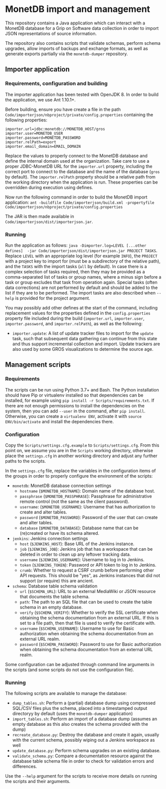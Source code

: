 # MonetDB import and management

This repository contains a Java application which can interact with a MonetDB 
database for a Grip on Software data collection in order to import JSON 
representations of source information.

The repository also contains scripts that validate schemas, perform schema 
upgrades, allow imports of backups and exchange formats, as well as generate 
exports partially via the `monetdb-dumper` repository.

## Importer application 

### Requirements, configuration and building

The importer application has been tested with OpenJDK 8. In order to build the 
application, we use Ant 1.10.1+.

Before building, ensure you have create a file in the path 
`Code/importerjson/nbproject/private/config.properties` containing the 
following properties:

```
importer.url=jdbc:monetdb://MONETDB_HOST/gros
importer.user=MONETDB_USER
importer.password=MONETDB_PASSWORD
importer.relPath=export
importer.email_domain=EMAIL_DOMAIN
```

Replace the values to properly connect to the MonetDB database and define the 
internal domain used at the organization. Take care to use a proper 
JDBC-MonetDB URL for the `importer.url` property, including the correct port to 
connect to the database and the name of the database (`gros` by default). The 
`importer.relPath` property should be a relative path from the working 
directory when the application is run. These properties can be overridden 
during execution using defines.

Now run the following command in order to build the MonetDB import application: 
`ant -buildfile Code/importerjson/build.xml -propertyfile 
Code/importerjson/nbproject/private/config.properties`

The JAR is then made available in `Code/importerjson/dist/importerjson.jar`.

### Running

Run the application as follows: `java -Dimporter.log=LEVEL [...other defines] 
-jar Code/importerjson/dist/importerjson.jar PROJECT TASKS`. Replace `LEVEL` 
with an appropriate log level (for example `INFO`), the `PROJECT` with 
a project key to import for (must be a subdirectory of the relative path), and 
the `TASKS` with the import tasks (`all` by default). In case there is 
a complex selection of tasks required, then they may be provided as 
a comma-separated list of tasks or group names, where a minus sign before 
a task or group excludes that task from operation again. Special tasks (often 
data corrections) are not performed by default and should be added to the list 
if they are to be performed. The import tasks are also described when `--help` 
is provided for the project argument.

You may possibly add other defines at the start of the command, including 
replacement values for the properties defined in the `config.properties` 
property file included during the build (`importer.url`, `importer.user`, 
`importer.password`, and `importer.relPath`), as well as the following:

- `importer.update`: A list of update tracker files to import for the `update` 
  task, such that subsequent data gathering can continue from this state and 
  thus support incremental collection and import. Update trackers are also used 
  by some GROS visualizations to determine the source age.

## Management scripts

### Requirements

The scripts can be run using Python 3.7+ and Bash. The Python installation 
should have Pip or virtualenv installed so that dependencies can be installed, 
for example using `pip install -r Scripts/requirements.txt`. If there are not 
enough permissions to install the dependencies on the system, then you can add 
`--user` in the command, after `pip install`. Otherwise, you can create 
a `virtualenv ENV`, activate it with `source ENV/bin/activate` and install the 
dependencies there.

### Configuration

Copy the `Scripts/settings.cfg.example` to `Scripts/settings.cfg`. From this 
point on, we assume you are in the `Scripts` working directory, otherwise place 
the `settings.cfg` in another working directory and adjust any further paths to 
the scripts.

In the `settings.cfg` file, replace the variables in the configuration items of 
the groups in order to properly configure the environment of the scripts:

- `monetdb`: MonetDB database connection settings
  - `hostname` (`$MONETDB_HOSTNAME`): Domain name of the database host.
  - `passphrase` (`$MONETDB_PASSPHRASE`): Passphrase for administrative remote 
    control (not the same as the client password).
  - `username`: (`$MONETDB_USERNAME`): Username that has authorization to 
    create and alter tables.
  - `password` (`$MONETDB_PASSWORD`): Password of the user that can create and 
    alter tables.
  - `database` (`$MONETDB_DATABASE`): Database name that can be (re)created or 
    have its schema altered.
- `jenkins`: Jenkins connection settings
  - `host` (`$JENKINS_HOST`): Base URL of the Jenkins instance.
  - `job` (`$JENKINS_JOB`): Jenkins job that has a workspace that can be 
    deleted in order to clean up any leftover tracking data.
  - `username` (`$JENKINS_USERNAME`): Username to log in to Jenkins.
  - `token` (`$JENKINS_TOKEN`): Password or API token to log in to Jenkins.
  - `crumb`: Whether to request a CSRF crumb before performing other API 
    requests. This should be "yes", as Jenkins instances that did not support 
    (or require) this are ancient.
- `schema`: Database table schema validation
  - `url` (`$SCHEMA_URL`): URL to an external MediaWiki or JSON resource that 
    documents the table schema.
  - `path`: The path to an SQL file that can be used to create the table schema 
    in an empty database.
  - `verify` (`$SCHEMA_VERIFY`): Whether to verify the SSL certificate when 
    obtaining the schema documentation from an external URL. If this is set to 
    a file path, then that file is used to verify the certificate with.
  - `username` (`$SCHEMA_USERNAME`): Username to use for Basic authorization 
    when obtaining the schema documentation from an external URL realm.
  - `password` (`$SCHEMA_PASSWORD`): Password to use for Basic authorization 
    when obtaining the schema documentation from an external URL realm.

Some configuration can be adjusted through command line arguments in the 
scripts (and some scripts do not use the configuration file).

### Running

The following scripts are available to manage the database:

- `dump_tables.sh`: Perform a (partial) database dump using compressed SQL/CSV 
  files plus the schema, placed into a timestamped output directoryy by default 
  (uses the `monetdb-dumper` application)
- `import_tables.sh`: Perform an import of a database dump (assumes an empty 
  database as this also creates the schema provided with the dump)
- `recreate_database.py`: Destroy the database and create it again, usually 
  with the current schema, possibly wiping out a Jenkins workspace as well
- `update_database.py`: Perform schema upgrades on an existing database.
- `validate_schema.py`: Compare a documentation resource against the database 
  table schema file in order to check for validation errors and differences.

Use the `--help` argument for the scripts to receive more details on running 
the scripts and their arguments.
